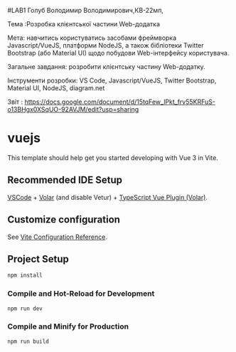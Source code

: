 #LAB1
Голуб Володимир Володимирович,КВ-22мп,

Тема :Розробка клієнтської частини Web-додатка

Мета: навчитись користуватись засобами фреймворка Javascript/VueJS, платформи NodeJS, а також бібліотеки Twitter Bootstrap (або Material UI) щодо побудови Web-інтерфейсу користувача.

Загальне завдання: розробити клієнтську частину Web-додатку.

Інструменти розробки: VS Code, Javascript/VueJS, Twitter Bootstrap, Material UI, NodeJS, diagram.net


Звіт : https://docs.google.com/document/d/15tqFew_lPkt_frv55KRFuS-o13BHgx0XSqUO-92AVJM/edit?usp=sharing










# vuejs

This template should help get you started developing with Vue 3 in Vite.

## Recommended IDE Setup

[VSCode](https://code.visualstudio.com/) + [Volar](https://marketplace.visualstudio.com/items?itemName=Vue.volar) (and disable Vetur) + [TypeScript Vue Plugin (Volar)](https://marketplace.visualstudio.com/items?itemName=Vue.vscode-typescript-vue-plugin).

## Customize configuration

See [Vite Configuration Reference](https://vitejs.dev/config/).

## Project Setup

```sh
npm install
```

### Compile and Hot-Reload for Development

```sh
npm run dev
```

### Compile and Minify for Production

```sh
npm run build
```
